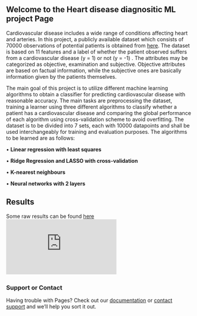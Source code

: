 ## Welcome to the Heart disease diagnositic ML project Page
Cardiovascular disease includes a wide range of conditions affecting heart and arteries. In this project, a
publicly available dataset which consists of 70000 observations of potential patients is obtained from 
[here](https://www.kaggle.com/sulianova/cardiovascular-disease-dataset). The dataset is based on 11 features and
a label of whether the patient observed suffers from a cardiovascular disease (y = 1) or not (y = -1) . The attributes may be
categorized as objective, examination and subjective. Objective attributes are based on factual information,
while the subjective ones are basically information given by the patients themselves.

The main goal of this project is to utilize different machine learning algorithms to obtain a classifier for
predicting cardiovascular disease with reasonable accuracy. The main tasks are preprocessing the dataset,
training a learner using three different algorithms to classify whether a patient has a cardiovascular disease
and comparing the global performance of each algorithm using cross-validation scheme to avoid overfitting.
The dataset is to be divided into 7 sets, each with 10000 datapoints and shall be used interchangeably for
training and evaluation purposes. The algorithms to be learned are as follows:

• **Linear regression with least squares**

• **Ridge Regression and LASSO with cross-validation**

• **K-nearest neighbours**

• **Neural networks with 2 layers**

## Results 
Some raw results can be found [here](https://anabaa.github.io/ECE532_FALL20_PROJECT_NabaaAli/results)
![Figure1](https://github.com/Anabaa/ECE532_FALL20_PROJECT_NabaaAli/blob/pdf/Accuracy_of_LS_R_LASSO.pdf)

### Support or Contact

Having trouble with Pages? Check out our [documentation](https://docs.github.com/categories/github-pages-basics/) or [contact support](https://github.com/contact) and we’ll help you sort it out.
